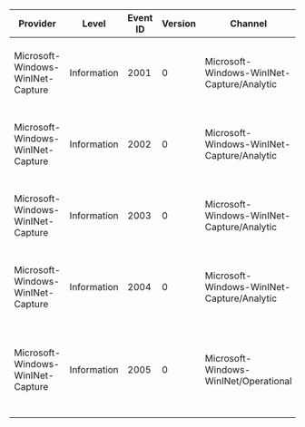 Provider                           |  Level        |  Event ID  |  Version  |  Channel                                     |  Task  |  Opcode  |  Keyword  |  Message
-----------------------------------|---------------|------------|-----------|----------------------------------------------|--------|----------|-----------|--------------------------------------------------------------
Microsoft-Windows-WinINet-Capture  |  Information  |  2001      |  0        |  Microsoft-Windows-WinINet-Capture/Analytic  |        |          |           |  The WinINet request header buffer captured
Microsoft-Windows-WinINet-Capture  |  Information  |  2002      |  0        |  Microsoft-Windows-WinINet-Capture/Analytic  |        |          |           |  The WinINet request payload buffer captured
Microsoft-Windows-WinINet-Capture  |  Information  |  2003      |  0        |  Microsoft-Windows-WinINet-Capture/Analytic  |        |          |           |  The WinINet response header buffer captured
Microsoft-Windows-WinINet-Capture  |  Information  |  2004      |  0        |  Microsoft-Windows-WinINet-Capture/Analytic  |        |          |           |  The WinINet response payload buffer captured
Microsoft-Windows-WinINet-Capture  |  Information  |  2005      |  0        |  Microsoft-Windows-WinINet/Operational       |        |          |           |  The WinINet TLS handshake failed with version mismatch error